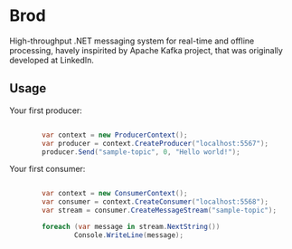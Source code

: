 Brod
====

High-throughput .NET messaging system for real-time and offline processing, havely inspirited by Apache Kafka project, that was originally developed at LinkedIn.

Usage
-----

Your first producer:

```csharp

		var context = new ProducerContext();
		var producer = context.CreateProducer("localhost:5567");
		producer.Send("sample-topic", 0, "Hello world!");

```

Your first consumer:

```csharp

		var context = new ConsumerContext();
		var consumer = context.CreateConsumer("localhost:5568");
		var stream = consumer.CreateMessageStream("sample-topic");

		foreach (var message in stream.NextString())
				Console.WriteLine(message);

```